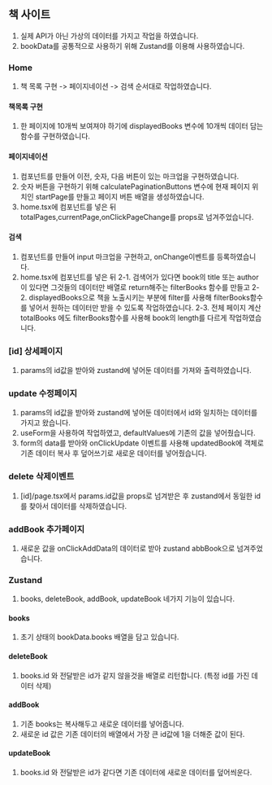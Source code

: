 ## 책 사이트
1. 실제 API가 아닌 가상의 데이터를 가지고 작업을 하였습니다.
2. bookData를 공통적으로 사용하기 위해 Zustand를 이용해 사용하였습니다.

### Home
1. 책 목록 구현 -> 페이지네이션 -> 검색 순서대로 작업하였습니다.
#### 책목록 구현
1. 한 페이지에 10개씩 보여져야 하기에 displayedBooks 변수에 10개씩 데이터 담는 함수를 구현하였습니다.
#### 페이지네이션
1. 컴포넌트를 만들어 이전, 숫자, 다음 버튼이 있는 마크업을 구현하였습니다.
2. 숫자 버튼을 구현하기 위해 calculatePaginationButtons 변수에 현재 페이지 위치인 startPage를 만들고 페이지 버튼 배열을 생성하였습니다.
3. home.tsx에 컴포넌트를 넣은 뒤 totalPages,currentPage,onClickPageChange를 props로 넘겨주었습니다.
#### 검색
1. 컴포넌트를 만들어 input 마크업을 구현하고, onChange이벤트를 등록하였습니다.
2. home.tsx에 컴포넌트를 넣은 뒤 
2-1. 검색어가 있다면 book의 title 또는 author이 있다면 그것들의 데이터만 배열로 return해주는 filterBooks 함수를 만들고
2-2. displayedBooks으로 책을 노출시키는 부분에 filter를 사용해 filterBooks함수를 넣어서 원하는 데이터만 받을 수 있도록 작업하였습니다.
2-3. 전체 페이지 계산 totalBooks 에도  filterBooks함수를 사용해 book의 length를 다르게 작업하였습니다.


### [id] 상세페이지
1. params의 id값을 받아와 zustand에 넣어둔 데이터를 가져와 출력하였습니다.

### update 수정페이지
1. params의 id값을 받아와 zustand에 넣어둔 데이터에서 id와 일치하는 데이터를 가지고 왔습니다.
2. useForm을 사용하여 작업하였고, defaultValues에 기존의 값을 넣어줬습니다.
3. form의 data를 받아와 onClickUpdate 이벤트를 사용해 updatedBook에 객체로 기존 데이터 복사 후 덮어쓰기로 새로운 데이터를 넣어줬습니다.

### delete 삭제이벤트
1. [id]/page.tsx에서 params.id값을 props로 넘겨받은 후 zustand에서 동일한 id를 찾아서 데이터를 삭제하였습니다.

### addBook 추가페이지
1. 새로운 값을 onClickAddData의 데이터로 받아 zustand abbBook으로 넘겨주었습니다.

### Zustand
1. books, deleteBook, addBook, updateBook 네가지 기능이 있습니다.
#### books
1. 초기 상태의 bookData.books 배열을 담고 있습니다.
#### deleteBook
1. books.id 와 전달받은 id가 같지 않을것을 배열로 리턴합니다. (특정 id를 가진 데이터 삭제)
#### addBook
1. 기존 books는 복사해두고 새로운 데이터를 넣어줍니다.
2. 새로운 id 값은 기존 데이터의 배열에서 가장 큰 id값에 1을 더해준 값이 된다.
#### updateBook
1. books.id 와 전달받은 id가 같다면 기존 데이터에 새로운 데이터를 덮어씌운다.